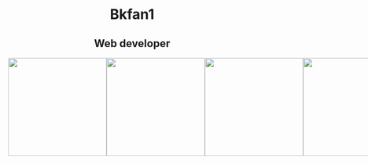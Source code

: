 <h1 align="center">Bkfan1</h1>
<h2 align="center" >Web developer</h2>

<div style="display: flex; flex-direction: column;">
    <div style="width: 100%; display: flex; justify-content: space-between;">
        <img width="200px" height="200px" src="https://lh3.googleusercontent.com/proxy/Lit7wlZ4KCxlAAfU1gfeR5sRTTXhjD-nPY0yooMOKXaaclsRwpZgH-aQLNbeaw-T1fI-uR2j3X9CIZ98GaHvys3z3-df_2wb4xiDF2JuqO3kzeYWH2ch3SDPXtAyeXoK2Otmmzttkh1XhQyya6iohqVww7bXLq_GrwGnWI0bsc905idnpH4" alt="">
        <img width="200px" height="200px" src="https://kariselovuo.pro/ksprov1/wp-content/uploads/2018/02/css-logo.png" alt="">
        <img width="200px" height="200px" src="https://www.mozillaphilippines.org/wp-content/uploads/2016/06/javascript-logo.jpg" alt="">
        <img width="200px" height="200px" src="https://www.ondho.com/wp-content/uploads/2015/04/thumbnail-sass.png" alt="">
        <img width="200px" height="200px" src="https://res.cloudinary.com/practicaldev/image/fetch/s--Rr7K5gOm--/c_limit%2Cf_auto%2Cfl_progressive%2Cq_auto%2Cw_880/https://dbalas.gallerycdn.vsassets.io/extensions/dbalas/vscode-html2pug/0.0.2/1532242577062/Microsoft.VisualStudio.Services.Icons.Default" alt="">
        <img width="200px" height="200px" src="https://bashlogo.com/img/symbol/png/monochrome_light.png" alt="">
        <img width="200px" height="200px" src="https://upload.wikimedia.org/wikipedia/commons/thumb/c/c3/Python-logo-notext.svg/1200px-Python-logo-notext.svg.png" alt="">
    </div>
    
</div>
